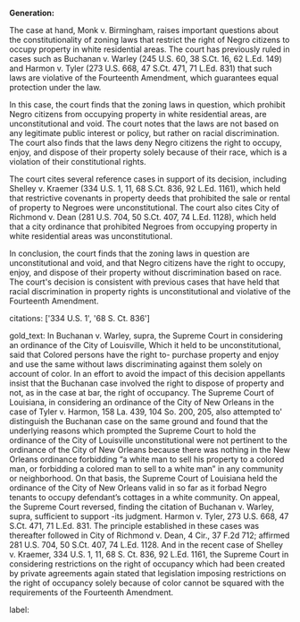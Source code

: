 **Generation:**



The case at hand, Monk v. Birmingham, raises important questions about the constitutionality of zoning laws that restrict the right of Negro citizens to occupy property in white residential areas. The court has previously ruled in cases such as Buchanan v. Warley (245 U.S. 60, 38 S.Ct. 16, 62 L.Ed. 149) and Harmon v. Tyler (273 U.S. 668, 47 S.Ct. 471, 71 L.Ed. 831) that such laws are violative of the Fourteenth Amendment, which guarantees equal protection under the law.

In this case, the court finds that the zoning laws in question, which prohibit Negro citizens from occupying property in white residential areas, are unconstitutional and void. The court notes that the laws are not based on any legitimate public interest or policy, but rather on racial discrimination. The court also finds that the laws deny Negro citizens the right to occupy, enjoy, and dispose of their property solely because of their race, which is a violation of their constitutional rights.

The court cites several reference cases in support of its decision, including Shelley v. Kraemer (334 U.S. 1, 11, 68 S.Ct. 836, 92 L.Ed. 1161), which held that restrictive covenants in property deeds that prohibited the sale or rental of property to Negroes were unconstitutional. The court also cites City of Richmond v. Dean (281 U.S. 704, 50 S.Ct. 407, 74 L.Ed. 1128), which held that a city ordinance that prohibited Negroes from occupying property in white residential areas was unconstitutional.

In conclusion, the court finds that the zoning laws in question are unconstitutional and void, and that Negro citizens have the right to occupy, enjoy, and dispose of their property without discrimination based on race. The court's decision is consistent with previous cases that have held that racial discrimination in property rights is unconstitutional and violative of the Fourteenth Amendment.



citations: ['334 U.S. 1', '68 S. Ct. 836']

gold_text: In Buchanan v. Warley, supra, the Supreme Court in considering an ordinance of the City of Louisville, Which it held to be unconstitutional, said that Colored persons have the right to- purchase property and enjoy and use the same without laws discriminating against them solely on account of color. In an effort to avoid the impact of this decision appellants insist that the Buchanan case involved the right to dispose of property and not, as in the case at bar, the right of occupancy. The Supreme Court of Louisiana, in considering an ordinance of the City of New Orleans in the case of Tyler v. Harmon, 158 La. 439, 104 So. 200, 205, also attempted to' distinguish the Buchanan case on the same ground and found that the underlying reasons which prompted the Supreme Court to hold the ordinance of the City of Louisville unconstitutional were not pertinent to the ordinance of the City of New Orleans because there was nothing in the New Orleans ordinance forbidding “a white man to sell his property to a colored man, or forbidding a colored man to sell to a white man” in any community or neighborhood. On that basis, the Supreme Court of Louisiana held the ordinance of the City of New Orleans valid in so far as it forbad Negro tenants to occupy defendant’s cottages in a white community. On appeal, the Supreme Court reversed, finding the citation of Buchanan v. Warley, supra, sufficient to support -its judgment. Harmon v. Tyler, 273 U.S. 668, 47 S.Ct. 471, 71 L.Ed. 831. The principle established in these cases was thereafter followed in City of Richmond v. Dean, 4 Cir., 37 F.2d 712; affirmed 281 U.S. 704, 50 S.Ct. 407, 74 L.Ed. 1128. And in the recent case of Shelley v. Kraemer, 334 U.S. 1, 11, 68 S. Ct. 836, 92 L.Ed. 1161, the Supreme Court in considering restrictions on the right of occupancy which had been created by private agreements again stated that legislation imposing restrictions on the right of occupancy solely because of color cannot be squared with the requirements of the Fourteenth Amendment.

label: 